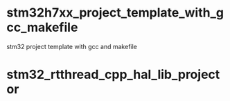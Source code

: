 # stm32h7xx_project_template_with_gcc_makefile
stm32 project template with gcc and makefile
# stm32_rtthread_cpp_hal_lib_projector
